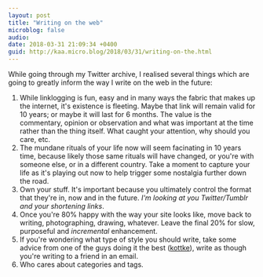 ```yaml
---
layout: post
title: "Writing on the web"
microblog: false
audio: 
date: 2018-03-31 21:09:34 +0400
guid: http://kaa.micro.blog/2018/03/31/writing-on-the.html
---
```

While going through my Twitter archive, I realised several things which are going to greatly inform the way I write on the web in the future:

1. While linklogging is fun, easy and in many ways the fabric that makes up the internet, it's existence is fleeting. Maybe that link will remain valid for 10 years; or maybe it will last for 6 months. The value is the commentary, opinion or observation and what was important at the time rather than the thing itself. What caught your attention, why should you care, etc.
2. The mundane rituals of your life now will seem facinating in 10 years time, because likely those same rituals will have changed, or you're with someone else, or in a different country. Take a moment to capture your life as it's playing out now to help trigger some nostalgia further down the road. 
3. Own your stuff. It's important because you ultimately control the format that they're in, now and in the future. _I'm looking at you Twitter/Tumblr and your shortening links_. 
4. Once you're 80% happy with the way your site looks like, move back to writing, photographing, drawing, whatever. Leave the final 20% for slow, purposeful and _incremental_ enhancement.
5. If you're wondering what type of style you should write, take some advice from one of the guys doing it the best ([kottke](http://kottke.org)), write as though you're writing to a friend in an email. 
6. Who cares about categories and tags.

